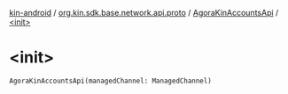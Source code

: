 [kin-android](../../index.md) / [org.kin.sdk.base.network.api.proto](../index.md) / [AgoraKinAccountsApi](index.md) / [&lt;init&gt;](./-init-.md)

# &lt;init&gt;

`AgoraKinAccountsApi(managedChannel: ManagedChannel)`